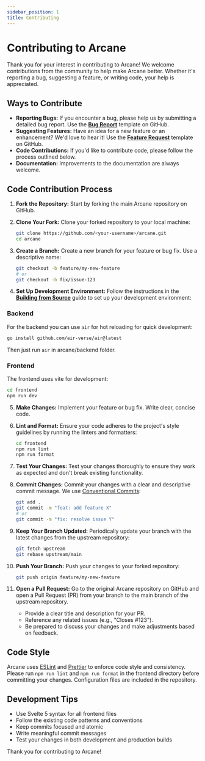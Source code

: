 ```yaml
---
sidebar_position: 1
title: Contributing
---
```


# Contributing to Arcane

Thank you for your interest in contributing to Arcane! We welcome contributions from the community to help make Arcane better. Whether it's reporting a bug, suggesting a feature, or writing code, your help is appreciated.

## Ways to Contribute

- **Reporting Bugs:** If you encounter a bug, please help us by submitting a detailed bug report. Use the [**Bug Report**](https://github.com/ofkm/arcane/issues/new?template=bug.yml) template on GitHub.
- **Suggesting Features:** Have an idea for a new feature or an enhancement? We'd love to hear it! Use the [**Feature Request**](https://github.com/ofkm/arcane/issues/new?template=feature.yml) template on GitHub.
- **Code Contributions:** If you'd like to contribute code, please follow the process outlined below.
- **Documentation:** Improvements to the documentation are always welcome.

## Code Contribution Process

1.  **Fork the Repository:** Start by forking the main Arcane repository on GitHub.

2.  **Clone Your Fork:** Clone your forked repository to your local machine:

    ```bash
    git clone https://github.com/<your-username>/arcane.git
    cd arcane
    ```

3.  **Create a Branch:** Create a new branch for your feature or bug fix. Use a descriptive name:

    ```bash
    git checkout -b feature/my-new-feature
    # or
    git checkout -b fix/issue-123
    ```

4.  **Set Up Development Environment:** Follow the instructions in the [**Building from Source**](./building.md) guide to set up your development environment:

### Backend

For the backend you can use `air` for hot reloading for quick development:

```bash
go install github.com/air-verse/air@latest
```

Then just run `air` in arcane/backend folder.

### Frontend

The frontend uses vite for development:

```bash
cd frontend
npm run dev
```

5.  **Make Changes:** Implement your feature or bug fix. Write clear, concise code.

6.  **Lint and Format:** Ensure your code adheres to the project's style guidelines by running the linters and formatters:

    ```bash
    cd frontend
    npm run lint
    npm run format
    ```

7.  **Test Your Changes:** Test your changes thoroughly to ensure they work as expected and don't break existing functionality.

8.  **Commit Changes:** Commit your changes with a clear and descriptive commit message. We use [Conventional Commits](https://www.conventionalcommits.org/):

    ```bash
    git add .
    git commit -m "feat: add feature X"
    # or
    git commit -m "fix: resolve issue Y"
    ```

9.  **Keep Your Branch Updated:** Periodically update your branch with the latest changes from the upstream repository:

    ```bash
    git fetch upstream
    git rebase upstream/main
    ```

10. **Push Your Branch:** Push your changes to your forked repository:

    ```bash
    git push origin feature/my-new-feature
    ```

11. **Open a Pull Request:** Go to the original Arcane repository on GitHub and open a Pull Request (PR) from your branch to the main branch of the upstream repository.
    - Provide a clear title and description for your PR.
    - Reference any related issues (e.g., "Closes #123").
    - Be prepared to discuss your changes and make adjustments based on feedback.

## Code Style

Arcane uses [ESLint](https://eslint.org/) and [Prettier](https://prettier.io/) to enforce code style and consistency. Please run `npm run lint` and `npm run format` in the frontend directory before committing your changes. Configuration files are included in the repository.

## Development Tips

- Use Svelte 5 syntax for all frontend files
- Follow the existing code patterns and conventions
- Keep commits focused and atomic
- Write meaningful commit messages
- Test your changes in both development and production builds

Thank you for contributing to Arcane!
